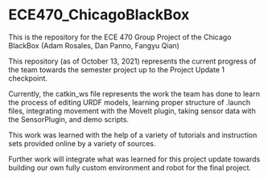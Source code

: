 # ECE470_ChicagoBlackBox
This is the repository for the ECE 470 Group Project of the Chicago BlackBox (Adam Rosales, Dan Panno, Fangyu Qian)

This repository (as of October 13, 2021) represents the current progress of the team towards the semester project up to the Project Update 1 checkpoint.

Currently, the catkin_ws file represents the work the team has done to learn the process of editing URDF models, learning proper structure of .launch files, integrating movement with the MoveIt plugin, taking sensor data with the SensorPlugin, and demo scripts.

This work was learned with the help of a variety of tutorials and instruction sets provided online by a variety of sources.

Further work will integrate what was learned for this project update towards building our own fully custom environment and robot for the final project.
